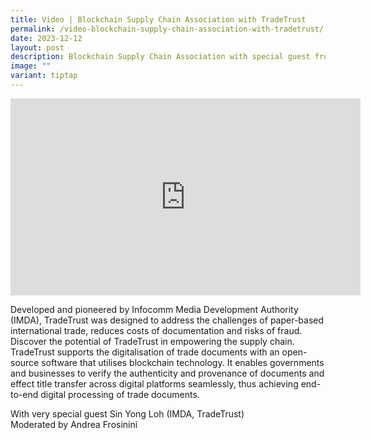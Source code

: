 ```yaml
---
title: Video | Blockchain Supply Chain Association with TradeTrust
permalink: /video-blockchain-supply-chain-association-with-tradetrust/
date: 2023-12-12
layout: post
description: Blockchain Supply Chain Association with special guest from IMDA TradeTrust
image: ""
variant: tiptap
---
```

<p></p>
<p></p>
<div class="iframe-wrapper">
<iframe height="315" width="560" allowfullscreen="true" frameborder="0" src="https://www.youtube.com/embed/Vlvq5bnXcWg?si=0pjgltSYRuqTzf5z"></iframe>
</div>
<p></p>
<p></p>
<p>Developed and pioneered by Infocomm Media Development Authority (IMDA),
TradeTrust was designed to address the challenges of paper-based international
trade, reduces costs of documentation and risks of fraud. Discover the
potential of TradeTrust in empowering the supply chain. TradeTrust supports
the digitalisation of trade documents with an open-source software that
utilises blockchain technology. It enables governments and businesses to
verify the authenticity and provenance of documents and effect title transfer
across digital platforms seamlessly, thus achieving end-to-end digital
processing of trade documents.</p>
<p>With very special guest Sin Yong Loh (IMDA, TradeTrust)
<br>Moderated by Andrea Frosinini</p>